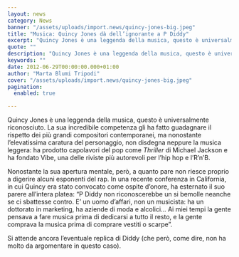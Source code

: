 ```yaml
---
layout: news
category: News
banner: "/assets/uploads/import.news/quincy-jones-big.jpeg"
title: "Musica: Quincy Jones dà dell’ignorante a P Diddy"
excerpt: "Quincy Jones è una leggenda della musica, questo è universalmente riconosciuto. La sua incredibile competenza gli ha fatto guadagnare il rispetto dei più grandi compositori contemporanei, ma nonostante l’elevatissima caratura del personaggio, non disdegna neppure la musica leggera: ha prodotto capolavori del pop come Thriller di Michael Jackson e ha fondato Vibe, una delle riviste [&hellip"
quote: ""
description: "Quincy Jones è una leggenda della musica, questo è universalmente riconosciuto. La sua incredibile competenza gli ha fatto guadagnare il rispetto dei più grandi compositori contemporanei, ma nonostante l’elevatissima caratura del personaggio, non disdegna neppure la musica leggera: ha prodotto capolavori del pop come Thriller di Michael Jackson e ha fondato Vibe, una delle riviste [&hellip"
keywords: ""
date: 2012-06-29T00:00:00.000+01:00
author: "Marta Blumi Tripodi"
cover: "/assets/uploads/import.news/quincy-jones-big.jpeg"
pagination:
  enabled: true

---
```


Quincy Jones è una leggenda della musica, questo è universalmente riconosciuto. La sua incredibile competenza gli ha fatto guadagnare il rispetto dei più grandi compositori contemporanei, ma nonostante l’elevatissima caratura del personaggio, non disdegna neppure la musica leggera: ha prodotto capolavori del pop come _Thriller_ di Michael Jackson e ha fondato Vibe, una delle riviste più autorevoli per l’hip hop e l’R’n’B.

Nonostante la sua apertura mentale, però, a quanto pare non riesce proprio a digerire alcuni esponenti del rap. In una recente conferenza in California, in cui Quincy era stato convocato come ospite d’onore, ha esternato il suo parere all’intera platea: “P Diddy non riconoscerebbe un si bemolle neanche se ci sbattesse contro. E’ un uomo d’affari, non un musicista: ha un dottorato in marketing, ha aziende di moda e alcolici… Ai miei tempi la gente pensava a fare musica prima di dedicarsi a tutto il resto, e la gente comprava la musica prima di comprare vestiti o scarpe”.

Si attende ancora l’eventuale replica di Diddy (che però, come dire, non ha molto da argomentare in questo caso).
